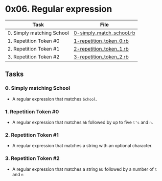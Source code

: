 # 0x06. Regular expression

| Task | File |
| ---- | ---- |
| 0. Simply matching School | [0-simply_match_school.rb](./0-simply_match_school.rb) |
| 1. Repetition Token #0 | [1-repetition_token_0.rb](./1-repetition_token_0.rb) |
| 2. Repetition Token #1 | [2-repetition_token_1.rb](./2-repetition_token_1.rb) |
| 3. Repetition Token #2 | [3-repetition_token_2.rb](./3-repetition_token_2.rb) |

## Tasks
### 0. Simply matching School
* A regular expression that matches `School`.
### 1. Repetition Token #0
* A regular expression that matches `hb` followed by up to five `t's` and `n`.
### 2. Repetition Token #1
* A regular expression that matches a string with an optional character.
### 3. Repetition Token #2
* A regular expression that matches a string `hb` followed by a number of `t` and `n`
